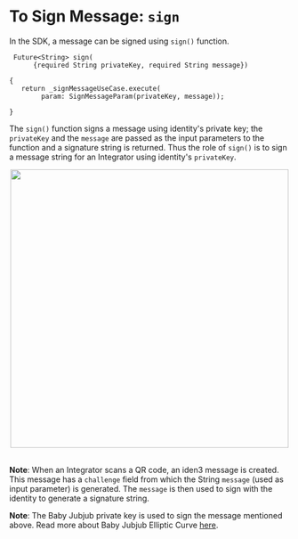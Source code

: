 # To Sign Message: `sign`


In the SDK, a message can be signed using `sign()` function. 
 
```
 Future<String> sign(
      {required String privateKey, required String message})
 
{
   return _signMessageUseCase.execute(
        param: SignMessageParam(privateKey, message));
 
}
```
<!-- Are above lines of code correct? -->



The `sign()` function signs a message using identity's private key; the `privateKey` and the `message` are passed as the input parameters to the function and a signature string is returned. Thus the role of `sign()` is to sign a message string for an Integrator using identity's `privateKey`.
 


<div align="center">
<img src= "../../../../../../imgs/identity-wallet.png" align="center" width="500"/>
</div>
<br>

<!-- Is the following explanation correct? -->

**Note**: When an Integrator scans a QR code, an iden3 message is created. This message has a `challenge` field from which the String `message` (used as input parameter) is generated. The `message` is then used to sign with the identity to generate a signature string.


**Note**: The Baby Jubjub private key is used to sign the message mentioned above. Read more about Baby Jubjub Elliptic Curve [here](https://eips.ethereum.org/EIPS/eip-2494).

